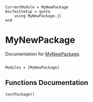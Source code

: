 ```@meta
CurrentModule = MyNewPackage
DocTestSetup = quote
    using MyNewPackage.jl
end
```

# MyNewPackage

Documentation for [MyNewPackage](https://github.com/gjunqueira-sys/MyNewPackage.jl).

```@index
```

```@autodocs
Modules = [MyNewPackage]
```

## Functions Documentation

```@docs
testPackage()
```

